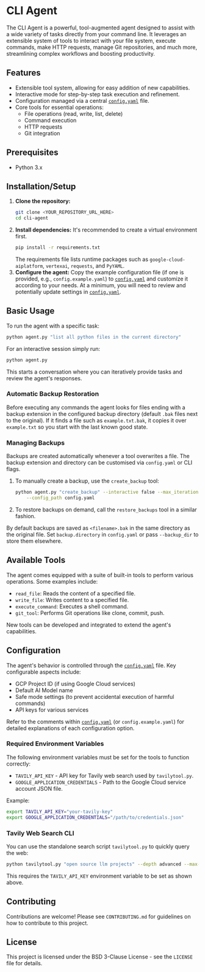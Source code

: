 # CLI Agent

The CLI Agent is a powerful, tool-augmented agent designed to assist with a wide variety of tasks directly from your command line. It leverages an extensible system of tools to interact with your file system, execute commands, make HTTP requests, manage Git repositories, and much more, streamlining complex workflows and boosting productivity.

## Features

*   Extensible tool system, allowing for easy addition of new capabilities.
*   Interactive mode for step-by-step task execution and refinement.
*   Configuration managed via a central [`config.yaml`](config.yaml:1) file.
*   Core tools for essential operations:
    *   File operations (read, write, list, delete)
    *   Command execution
    *   HTTP requests
    *   Git integration

## Prerequisites

*   Python 3.x

## Installation/Setup

1.  **Clone the repository:**
    ```bash
    git clone <YOUR_REPOSITORY_URL_HERE>
    cd cli-agent
    ```
2.  **Install dependencies:**
    It's recommended to create a virtual environment first.
    ```bash
    pip install -r requirements.txt
    ```
    The requirements file lists runtime packages such as `google-cloud-aiplatform`,
    `vertexai`, `requests`, and `PyYAML`.
3.  **Configure the agent:**
    Copy the example configuration file (if one is provided, e.g., `config.example.yaml`) to [`config.yaml`](config.yaml:1) and customize it according to your needs. At a minimum, you will need to review and potentially update settings in [`config.yaml`](config.yaml:1).

## Basic Usage

To run the agent with a specific task:

```bash
python agent.py "list all python files in the current directory"
```

For an interactive session simply run:

```bash
python agent.py
```


This starts a conversation where you can iteratively provide tasks and review the agent's responses.

### Automatic Backup Restoration

Before executing any commands the agent looks for files ending with a backup
extension in the configured backup directory (default `.bak` files next to the
original). If it finds a file such as `example.txt.bak`, it copies it over
`example.txt` so you start with the last known good state.

### Managing Backups

Backups are created automatically whenever a tool overwrites a file. The backup
extension and directory can be customised via `config.yaml` or CLI flags.

1. To manually create a backup, use the `create_backup` tool:

   ```bash
   python agent.py "create_backup" --interactive false --max_iterations 1 \
       --config_path config.yaml
   ```

2. To restore backups on demand, call the `restore_backups` tool in a similar
   fashion.

By default backups are saved as `<filename>.bak` in the same directory as the
original file. Set `backup.directory` in `config.yaml` or pass `--backup_dir` to
store them elsewhere.

## Available Tools

The agent comes equipped with a suite of built-in tools to perform various operations. Some examples include:

*   `read_file`: Reads the content of a specified file.
*   `write_file`: Writes content to a specified file.
*   `execute_command`: Executes a shell command.
*   `git_tool`: Performs Git operations like clone, commit, push.

New tools can be developed and integrated to extend the agent's capabilities.

## Configuration

The agent's behavior is controlled through the [`config.yaml`](config.yaml:1) file. Key configurable aspects include:

*   GCP Project ID (if using Google Cloud services)
*   Default AI Model name
*   Safe mode settings (to prevent accidental execution of harmful commands)
*   API keys for various services

Refer to the comments within [`config.yaml`](config.yaml:1) (or `config.example.yaml`) for detailed explanations of each configuration option.

### Required Environment Variables

The following environment variables must be set for the tools to function correctly:

* `TAVILY_API_KEY` - API key for Tavily web search used by `tavilytool.py`.
* `GOOGLE_APPLICATION_CREDENTIALS` - Path to the Google Cloud service account JSON file.

Example:

```bash
export TAVILY_API_KEY="your-tavily-key"
export GOOGLE_APPLICATION_CREDENTIALS="/path/to/credentials.json"
```

### Tavily Web Search CLI

You can use the standalone search script `tavilytool.py` to quickly query the web:

```bash
python tavilytool.py "open source llm projects" --depth advanced --max-results 3
```

This requires the `TAVILY_API_KEY` environment variable to be set as shown above.

## Contributing

Contributions are welcome! Please see `CONTRIBUTING.md` for guidelines on how to contribute to this project.

## License

This project is licensed under the BSD 3-Clause License - see the `LICENSE` file for details.
